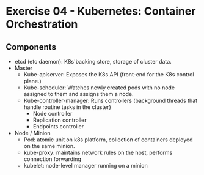 # Exercise 04 - Kubernetes: Container Orchestration

## Components
* etcd (etc daemon): K8s'backing store, storage of cluster data.
* Master
    * Kube-apiserver: Exposes the K8s API (front-end for the K8s control plane.)
    * Kube-scheduler: Watches newly created pods with no node assigned to them and assigns them a node.
    * Kube-controller-manager: Runs controllers (background threads that handle routine tasks in the cluster)
        * Node controller
        * Replication controller
        * Endpoints controller
* Node / Minion
    * Pod: atomic unit on k8s platform, collection of containers deployed on the same minion.
    * kube-proxy: maintains network rules on the host, performs connection forwarding
    * kubelet: node-level manager running on a minion
